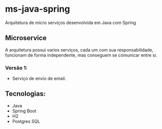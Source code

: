 # ms-java-spring
Arquitetura de micro serviços desenvolvida em Java com Spring


## Microservice
A  arquitetura possui varios serviços, cada um com sua responsabilidade, funcionam de forma independente, mas conseguem se comunicar entre si.

### Versão 1:
  - Serviço de envio de email.


## Tecnologias:
 - Java
 - Spring Boot
 - H2
 - Postgres SQL

